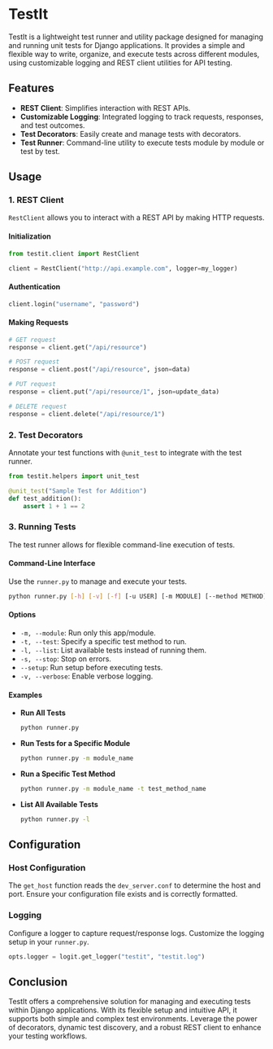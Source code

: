 # TestIt

TestIt is a lightweight test runner and utility package designed for managing and running unit tests for Django applications. It provides a simple and flexible way to write, organize, and execute tests across different modules, using customizable logging and REST client utilities for API testing.

## Features

- **REST Client**: Simplifies interaction with REST APIs.
- **Customizable Logging**: Integrated logging to track requests, responses, and test outcomes.
- **Test Decorators**: Easily create and manage tests with decorators.
- **Test Runner**: Command-line utility to execute tests module by module or test by test.


## Usage

### 1. REST Client

`RestClient` allows you to interact with a REST API by making HTTP requests.

#### Initialization

```python
from testit.client import RestClient

client = RestClient("http://api.example.com", logger=my_logger)
```

#### Authentication

```python
client.login("username", "password")
```

#### Making Requests

```python
# GET request
response = client.get("/api/resource")

# POST request
response = client.post("/api/resource", json=data)

# PUT request
response = client.put("/api/resource/1", json=update_data)

# DELETE request
response = client.delete("/api/resource/1")
```

### 2. Test Decorators

Annotate your test functions with `@unit_test` to integrate with the test runner.

```python
from testit.helpers import unit_test

@unit_test("Sample Test for Addition")
def test_addition():
    assert 1 + 1 == 2
```

### 3. Running Tests

The test runner allows for flexible command-line execution of tests.

#### Command-Line Interface

Use the `runner.py` to manage and execute your tests.

```bash
python runner.py [-h] [-v] [-f] [-u USER] [-m MODULE] [--method METHOD] [-t TEST] [-q] [-x EXTRA] [-l] [-s] [-e] [--host HOST] [--setup]
```

#### Options

- `-m, --module`: Run only this app/module.
- `-t, --test`: Specify a specific test method to run.
- `-l, --list`: List available tests instead of running them.
- `-s, --stop`: Stop on errors.
- `--setup`: Run setup before executing tests.
- `-v, --verbose`: Enable verbose logging.

#### Examples

- **Run All Tests**

  ```bash
  python runner.py
  ```

- **Run Tests for a Specific Module**

  ```bash
  python runner.py -m module_name
  ```

- **Run a Specific Test Method**

  ```bash
  python runner.py -m module_name -t test_method_name
  ```

- **List All Available Tests**

  ```bash
  python runner.py -l
  ```

## Configuration

### Host Configuration

The `get_host` function reads the `dev_server.conf` to determine the host and port. Ensure your configuration file exists and is correctly formatted.

### Logging

Configure a logger to capture request/response logs. Customize the logging setup in your `runner.py`.

```python
opts.logger = logit.get_logger("testit", "testit.log")
```

## Conclusion

TestIt offers a comprehensive solution for managing and executing tests within Django applications. With its flexible setup and intuitive API, it supports both simple and complex test environments. Leverage the power of decorators, dynamic test discovery, and a robust REST client to enhance your testing workflows.
